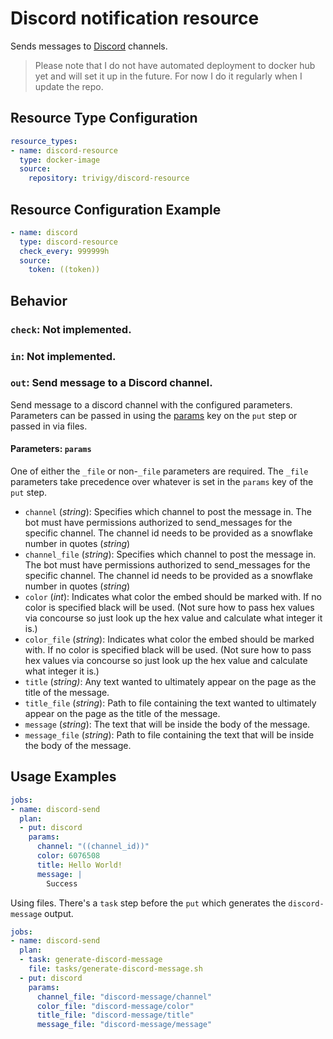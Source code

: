# Discord notification resource

Sends messages to [Discord](https://discordapp.com/) channels.

> Please note that I do not have automated deployment to docker hub yet and 
will set it up in the future. For now I do it regularly when I update the repo.

## Resource Type Configuration

```yaml
resource_types:
- name: discord-resource
  type: docker-image
  source:
    repository: trivigy/discord-resource
```

## Resource Configuration Example
```yaml
- name: discord
  type: discord-resource
  check_every: 999999h
  source:
    token: ((token))
```

Behavior
--------

### `check`: Not implemented.

### `in`: Not implemented.

### `out`: Send message to a Discord channel.

Send message to a discord channel with the configured parameters. Parameters can be passed in using the [params](https://concourse-ci.org/jobs.html#schema.step.put-step.params) key on the `put` step or passed in via files.

#### Parameters: `params`

One of either the `_file` or non-`_file` parameters are required. The `_file` parameters take precedence over whatever is set in the `params` key of the `put` step.

- `channel` (_string_): Specifies which channel to post the message in. The bot must have permissions authorized to send_messages for the specific channel. The channel id needs to be provided as a snowflake number in quotes (_string_)
- `channel_file` (_string_): Specifies which channel to post the message in. The bot must have permissions authorized to send_messages for the specific channel. The channel id needs to be provided as a snowflake number in quotes (_string_)
- `color` (_int_): Indicates what color the embed should be marked with. If no color is specified black will be used. (Not sure how to pass hex values via concourse so just look up the hex value and calculate what integer it is.)
- `color_file` (_string_): Indicates what color the embed should be marked with. If no color is specified black will be used. (Not sure how to pass hex values via concourse so just look up the hex value and calculate what integer it is.)
- `title` (_string)_: Any text wanted to ultimately appear on the page as the title of the message.
- `title_file` (_string_): Path to file containing the text wanted to ultimately appear on the page as the title of the message.
- `message` (_string_): The text that will be inside the body of the message.
- `message_file` (_string_): Path to file containing the text that will be inside the body of the message.

## Usage Examples
```yaml
jobs:
- name: discord-send
  plan:
  - put: discord
    params:
      channel: "((channel_id))"
      color: 6076508
      title: Hello World!
      message: |
        Success
```

Using files. There's a `task` step before the `put` which generates the `discord-message` output.

```yaml
jobs:
- name: discord-send
  plan:
  - task: generate-discord-message
    file: tasks/generate-discord-message.sh
  - put: discord
    params:
      channel_file: "discord-message/channel"
      color_file: "discord-message/color"
      title_file: "discord-message/title"
      message_file: "discord-message/message"
```
